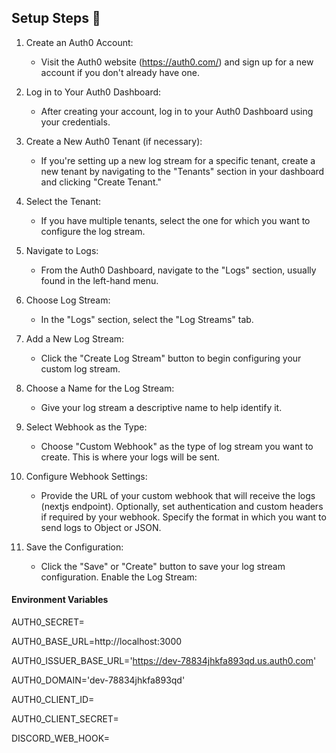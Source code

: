 ## Setup Steps 📣

1. Create an Auth0 Account:
    - Visit the Auth0 website (https://auth0.com/) and sign up for a new account if you don't already have one.

2. Log in to Your Auth0 Dashboard:
    - After creating your account, log in to your Auth0 Dashboard using your credentials.
3. Create a New Auth0 Tenant (if necessary):
    - If you're setting up a new log stream for a specific tenant, create a new tenant by navigating to the "Tenants" section in your dashboard and clicking "Create Tenant."

4. Select the Tenant:
    - If you have multiple tenants, select the one for which you want to configure the log stream.

5. Navigate to Logs:
    - From the Auth0 Dashboard, navigate to the "Logs" section, usually found in the left-hand menu.

6. Choose Log Stream:
    - In the "Logs" section, select the "Log Streams" tab.

7. Add a New Log Stream:
    - Click the "Create Log Stream" button to begin configuring your custom log stream.

8. Choose a Name for the Log Stream:
    - Give your log stream a descriptive name to help identify it.

9. Select Webhook as the Type:
    - Choose "Custom Webhook" as the type of log stream you want to create. This is where your logs will be sent.

10. Configure Webhook Settings:
    - Provide the URL of your custom webhook that will receive the logs (nextjs endpoint).
Optionally, set authentication and custom headers if required by your webhook.
Specify the format in which you want to send logs to Object or JSON.

11. Save the Configuration:
    - Click the "Save" or "Create" button to save your log stream configuration.
Enable the Log Stream:

#### Environment Variables

AUTH0_SECRET=

AUTH0_BASE_URL=http://localhost:3000

AUTH0_ISSUER_BASE_URL='https://dev-78834jhkfa893qd.us.auth0.com'

AUTH0_DOMAIN='dev-78834jhkfa893qd'

AUTH0_CLIENT_ID=

AUTH0_CLIENT_SECRET=

DISCORD_WEB_HOOK=